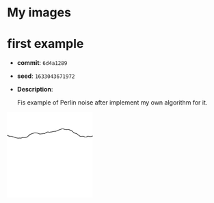 # My images

# first example

- **commit**: `6d4a1289`
- **seed**: `1633043671972`
- **Description**:

    Fis example of Perlin noise after implement my own algorithm for it. 

![perlin noise distribution](./images/img1.png)
